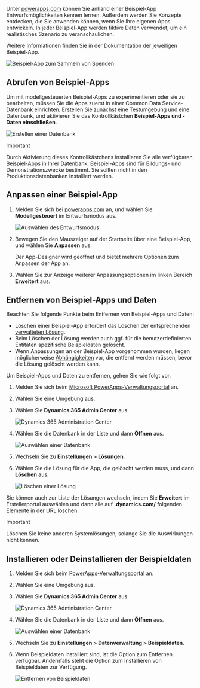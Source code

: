 Unter [powerapps.com](https://powerapps.com) können Sie anhand einer Beispiel-App Entwurfsmöglichkeiten kennen lernen. Außerdem werden Sie Konzepte entdecken, die Sie anwenden können, wenn Sie Ihre eigenen Apps entwickeln. In jeder Beispiel-App werden fiktive Daten verwendet, um ein realistisches Szenario zu veranschaulichen. 

Weitere Informationen finden Sie in der Dokumentation der jeweiligen Beispiel-App. 

![Beispiel-App zum Sammeln von Spenden](../media/fundraiser-app1.png)

## <a name="get-sample-apps"></a>Abrufen von Beispiel-Apps

Um mit modellgesteuerten Beispiel-Apps zu experimentieren oder sie zu bearbeiten, müssen Sie die Apps zuerst in einer Common Data Service-Datenbank einrichten. Erstellen Sie zunächst eine Testumgebung und eine Datenbank, und aktivieren Sie das Kontrollkästchen **Beispiel-Apps und -Daten einschließen**.

![Erstellen einer Datenbank](../media/create-database1.png)

> [!IMPORTANT]
> Durch Aktivierung dieses Kontrollkästchens installieren Sie alle verfügbaren Beispiel-Apps in Ihrer Datenbank. Beispiel-Apps sind für Bildungs- und Demonstrationszwecke bestimmt. Sie sollten nicht in den Produktionsdatenbanken installiert werden. 

## <a name="customize-a-sample-app"></a>Anpassen einer Beispiel-App

1. Melden Sie sich bei [powerapps.com](https://powerapps.com) an, und wählen Sie **Modellgesteuert** im Entwurfsmodus aus. 

    ![Auswählen des Entwurfsmodus](../media/choose-design-mode.png)

2. Bewegen Sie den Mauszeiger auf der Startseite über eine Beispiel-App, und wählen Sie **Anpassen** aus.

    Der App-Designer wird geöffnet und bietet mehrere Optionen zum Anpassen der App an.

3. Wählen Sie zur Anzeige weiterer Anpassungsoptionen im linken Bereich **Erweitert** aus.

## <a name="remove-sample-apps-and-data"></a>Entfernen von Beispiel-Apps und Daten 
Beachten Sie folgende Punkte beim Entfernen von Beispiel-Apps und Daten:

- Löschen einer Beispiel-App erfordert das Löschen der entsprechenden [verwalteten Lösung](https://docs.microsoft.com/dynamics365/customer-engagement/developer/uninstall-delete-solution). 
- Beim Löschen der Lösung werden auch ggf. für die benutzerdefinierten Entitäten spezifische Beispieldaten gelöscht.
- Wenn Anpassungen an der Beispiel-App vorgenommen wurden, liegen möglicherweise [Abhängigkeiten](https://docs.microsoft.com/dynamics365/customer-engagement/developer/dependency-tracking-solution-components) vor, die entfernt werden müssen, bevor die Lösung gelöscht werden kann.

Um Beispiel-Apps und Daten zu entfernen, gehen Sie wie folgt vor.

1. Melden Sie sich beim [Microsoft PowerApps-Verwaltungsportal](https://admin.powerapps.com) an.
2. Wählen Sie eine Umgebung aus.
3. Wählen Sie **Dynamics 365 Admin Center** aus.

    ![Dynamics 365 Administration Center](../media/admin-center.png)

4. Wählen Sie die Datenbank in der Liste und dann **Öffnen** aus.

    ![Auswählen einer Datenbank](../media/select-database.png)

5. Wechseln Sie zu **Einstellungen \> Lösungen**.
6. Wählen Sie die Lösung für die App, die gelöscht werden muss, und dann **Löschen** aus.

    ![Löschen einer Lösung](../media/delete-solution.png)

Sie können auch zur Liste der Lösungen wechseln, indem Sie **Erweitert** im Erstellerportal auswählen und dann alle auf **.dynamics.com/** folgenden Elemente in der URL löschen.

> [!IMPORTANT]
> Löschen Sie keine anderen Systemlösungen, solange Sie die Auswirkungen nicht kennen.

## <a name="install-or-uninstall-sample-data"></a>Installieren oder Deinstallieren der Beispieldaten
1. Melden Sie sich beim [PowerApps-Verwaltungsportal](https://admin.powerapps.com) an.
1. Wählen Sie eine Umgebung aus.
1. Wählen Sie **Dynamics 365 Admin Center** aus.

    ![Dynamics 365 Administration Center](../media/admin-center.png)

1. Wählen Sie die Datenbank in der Liste und dann **Öffnen** aus.

    ![Auswählen einer Datenbank](../media/select-database.png)

1. Wechseln Sie zu **Einstellungen \> Datenverwaltung \> Beispieldaten**.
1. Wenn Beispieldaten installiert sind, ist die Option zum Entfernen verfügbar. Andernfalls steht die Option zum Installieren von Beispieldaten zur Verfügung. 

    ![Entfernen von Beispieldaten](../media/remove-sample-data.png)
